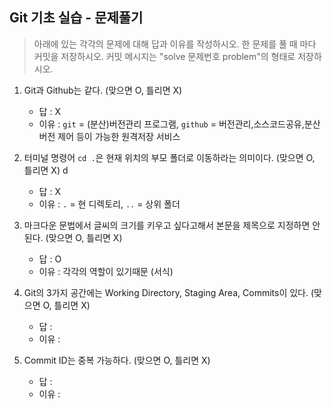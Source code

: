 ## Git 기초 실습 - 문제풀기

> 아래에 있는 각각의 문제에 대해 답과 이유를 작성하시오.
> 한 문제를 풀 때 마다 커밋을 저장하시오. 커밋 메시지는 "solve 문제번호 problem"의 형태로 저장하시오.



1. Git과 Github는 같다. (맞으면 O, 틀리면 X)

   - 답 : X
   - 이유 : `git` = (분산)버전관리 프로그램, `github` = 버전관리,소스코드공유,분산버전 제어 등이 가능한 원격저장 서비스
   

2. 터미널 명령어 `cd .`은 현재 위치의 부모 폴더로 이동하라는 의미이다. (맞으면 O, 틀리면 X)
d
   - 답 : X
   - 이유 : `.` = 현 디렉토리, `..` = 상위 폴더



3. 마크다운 문법에서 글씨의 크기를 키우고 싶다고해서 본문을 제목으로 지정하면 안된다. (맞으면 O, 틀리면 X)
   - 답 : O
   - 이유 : 각각의 역할이 있기때문 (서식)


4. Git의 3가지 공간에는 Working Directory, Staging Area, Commits이 있다. (맞으면 O, 틀리면 X)
   - 답 : 
   - 이유 : 



5. Commit ID는 중복 가능하다. (맞으면 O, 틀리면 X)
   - 답 : 
   - 이유 : 